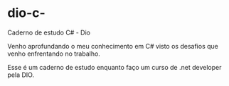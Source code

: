 # dio-c-
Caderno de estudo C# - Dio

Venho aprofundando o meu conhecimento em C# visto os desafios que venho enfrentando no trabalho. 

Esse é um caderno de estudo enquanto faço um curso de .net developer pela DIO. 
